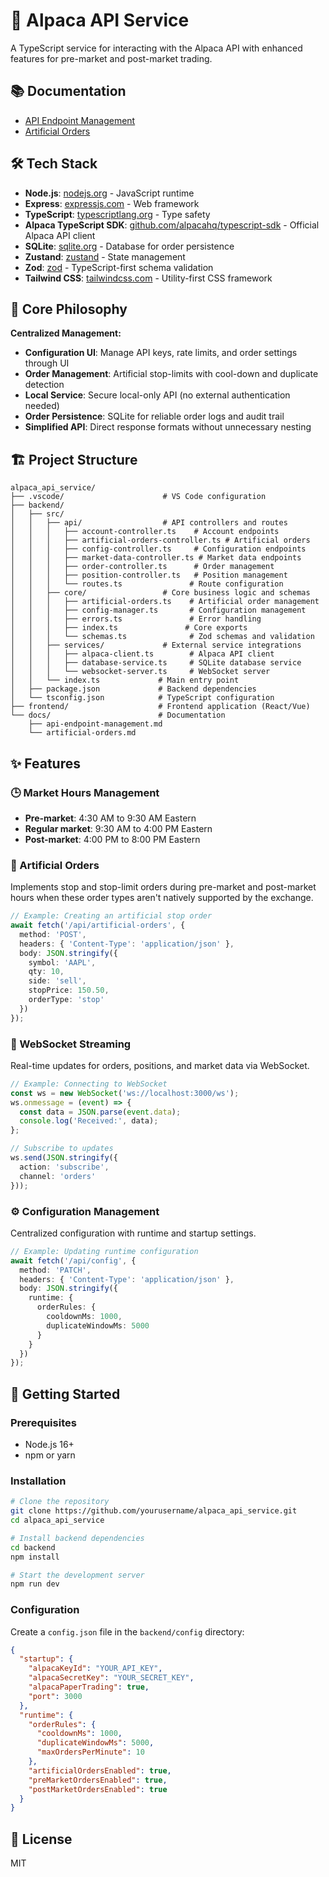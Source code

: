 # 🦙 Alpaca API Service

A TypeScript service for interacting with the Alpaca API with enhanced features for pre-market and post-market trading.

## 📚 Documentation

- [API Endpoint Management](./docs/api-endpoint-management.md)
- [Artificial Orders](./docs/artificial-orders.md)

## 🛠️ Tech Stack

- **Node.js**: [nodejs.org](https://nodejs.org) - JavaScript runtime
- **Express**: [expressjs.com](https://expressjs.com) - Web framework
- **TypeScript**: [typescriptlang.org](https://www.typescriptlang.org) - Type safety
- **Alpaca TypeScript SDK**: [github.com/alpacahq/typescript-sdk](https://github.com/alpacahq/typescript-sdk) - Official Alpaca API client
- **SQLite**: [sqlite.org](https://www.sqlite.org) - Database for order persistence
- **Zustand**: [zustand](https://github.com/pmndrs/zustand) - State management
- **Zod**: [zod](https://github.com/colinhacks/zod) - TypeScript-first schema validation
- **Tailwind CSS**: [tailwindcss.com](https://tailwindcss.com) - Utility-first CSS framework

## 🎯 Core Philosophy

**Centralized Management:**
- **Configuration UI**: Manage API keys, rate limits, and order settings through UI
- **Order Management**: Artificial stop-limits with cool-down and duplicate detection
- **Local Service**: Secure local-only API (no external authentication needed)
- **Order Persistence**: SQLite for reliable order logs and audit trail
- **Simplified API**: Direct response formats without unnecessary nesting

## 🏗️ Project Structure

```
alpaca_api_service/
├── .vscode/                      # VS Code configuration
├── backend/
│   ├── src/
│   │   ├── api/                  # API controllers and routes
│   │   │   ├── account-controller.ts    # Account endpoints
│   │   │   ├── artificial-orders-controller.ts # Artificial orders
│   │   │   ├── config-controller.ts     # Configuration endpoints
│   │   │   ├── market-data-controller.ts # Market data endpoints
│   │   │   ├── order-controller.ts      # Order management
│   │   │   ├── position-controller.ts   # Position management
│   │   │   └── routes.ts               # Route configuration
│   │   ├── core/                 # Core business logic and schemas
│   │   │   ├── artificial-orders.ts    # Artificial order management
│   │   │   ├── config-manager.ts       # Configuration management
│   │   │   ├── errors.ts               # Error handling
│   │   │   ├── index.ts               # Core exports
│   │   │   └── schemas.ts              # Zod schemas and validation
│   │   ├── services/             # External service integrations
│   │   │   ├── alpaca-client.ts        # Alpaca API client
│   │   │   ├── database-service.ts     # SQLite database service
│   │   │   └── websocket-server.ts     # WebSocket server
│   │   └── index.ts             # Main entry point
│   ├── package.json             # Backend dependencies
│   └── tsconfig.json            # TypeScript configuration
├── frontend/                    # Frontend application (React/Vue)
└── docs/                        # Documentation
    ├── api-endpoint-management.md
    └── artificial-orders.md
```

## ✨ Features

### 🕒 Market Hours Management

- **Pre-market**: 4:30 AM to 9:30 AM Eastern
- **Regular market**: 9:30 AM to 4:00 PM Eastern
- **Post-market**: 4:00 PM to 8:00 PM Eastern

### 🛑 Artificial Orders

Implements stop and stop-limit orders during pre-market and post-market hours when these order types aren't natively supported by the exchange.

```typescript
// Example: Creating an artificial stop order
await fetch('/api/artificial-orders', {
  method: 'POST',
  headers: { 'Content-Type': 'application/json' },
  body: JSON.stringify({
    symbol: 'AAPL',
    qty: 10,
    side: 'sell',
    stopPrice: 150.50,
    orderType: 'stop'
  })
});
```

### 🔄 WebSocket Streaming

Real-time updates for orders, positions, and market data via WebSocket.

```typescript
// Example: Connecting to WebSocket
const ws = new WebSocket('ws://localhost:3000/ws');
ws.onmessage = (event) => {
  const data = JSON.parse(event.data);
  console.log('Received:', data);
};

// Subscribe to updates
ws.send(JSON.stringify({
  action: 'subscribe',
  channel: 'orders'
}));
```

### ⚙️ Configuration Management

Centralized configuration with runtime and startup settings.

```typescript
// Example: Updating runtime configuration
await fetch('/api/config', {
  method: 'PATCH',
  headers: { 'Content-Type': 'application/json' },
  body: JSON.stringify({
    runtime: {
      orderRules: {
        cooldownMs: 1000,
        duplicateWindowMs: 5000
      }
    }
  })
});
```

## 🚀 Getting Started

### Prerequisites

- Node.js 16+
- npm or yarn

### Installation

```bash
# Clone the repository
git clone https://github.com/yourusername/alpaca_api_service.git
cd alpaca_api_service

# Install backend dependencies
cd backend
npm install

# Start the development server
npm run dev
```

### Configuration

Create a `config.json` file in the `backend/config` directory:

```json
{
  "startup": {
    "alpacaKeyId": "YOUR_API_KEY",
    "alpacaSecretKey": "YOUR_SECRET_KEY",
    "alpacaPaperTrading": true,
    "port": 3000
  },
  "runtime": {
    "orderRules": {
      "cooldownMs": 1000,
      "duplicateWindowMs": 5000,
      "maxOrdersPerMinute": 10
    },
    "artificialOrdersEnabled": true,
    "preMarketOrdersEnabled": true,
    "postMarketOrdersEnabled": true
  }
}
```

## 📝 License

MIT
